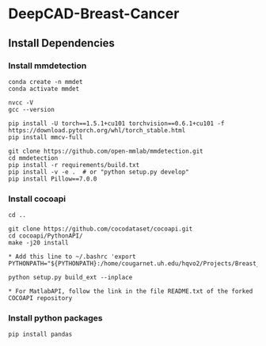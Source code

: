 # DeepCAD-Breast-Cancer

## Install Dependencies
### Install mmdetection
```
conda create -n mmdet
conda activate mmdet

nvcc -V
gcc --version

pip install -U torch==1.5.1+cu101 torchvision==0.6.1+cu101 -f https://download.pytorch.org/whl/torch_stable.html
pip install mmcv-full

git clone https://github.com/open-mmlab/mmdetection.git
cd mmdetection
pip install -r requirements/build.txt
pip install -v -e .  # or "python setup.py develop"
pip install Pillow==7.0.0
```


### Install cocoapi
```
cd ..

git clone https://github.com/cocodataset/cocoapi.git
cd cocoapi/PythonAPI/
make -j20 install

* Add this line to ~/.bashrc 'export PYTHONPATH="${PYTHONPATH}:/home/cougarnet.uh.edu/hqvo2/Projects/Breast_Cancer/libs/cocoapi/PythonAPI/"'

python setup.py build_ext --inplace

* For MatlabAPI, follow the link in the file README.txt of the forked COCOAPI repository
```

### Install python packages
```
pip install pandas
```
